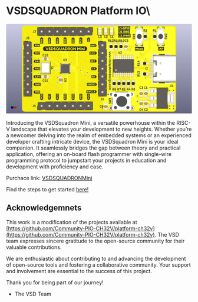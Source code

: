 # VSDSQUADRON Platform IO\

![VSDSQUADRONMini](docs/SquadronMini_2A.png)

Introducing the VSDSquadron Mini, a versatile powerhouse within the RISC-V landscape that elevates your development to new heights. Whether you’re a newcomer delving into the realm of embedded systems or an experienced developer crafting intricate device, the VSDSquadron Mini is your ideal companion. It seamlessly bridges the gap between theory and practical application, offering an on-board flash programmer with single-wire programming protocol to jumpstart your projects in education and development with proficiency and ease.

Purchace link: [VSDSQUADRONMini](https://www.vlsisystemdesign.com/vsdsquadronmini/)

Find the steps to get started [here!](https://github.com/vsdip/vsdsquadron_pio/blob/main/install.md)

## Acknowledgemnets

This work is a modification of the projects available at [https://github.com/Community-PIO-CH32V/platform-ch32v](https://github.com/Community-PIO-CH32V/platform-ch32v). The VSD team expresses sincere gratitude to the open-source community for their valuable contributions.

We are enthusiastic about contributing to and advancing the development of open-source tools and fostering a collaborative community. Your support and involvement are essential to the success of this project.

Thank you for being part of our journey!

- The VSD Team
